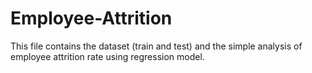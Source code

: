 # Employee-Attrition
This file contains the dataset (train and test) and the simple analysis of employee attrition rate using regression model.
